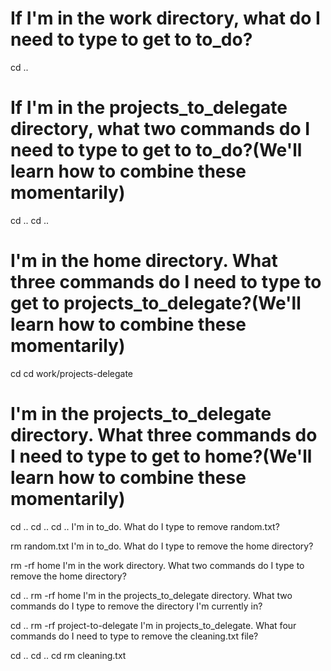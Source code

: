 # If I'm in the work directory, what do I need to type to get to to_do?

cd ..

# If I'm in the projects_to_delegate directory, what two commands do I need to type to get to to_do?(We'll learn how to combine these momentarily)

cd  ..
cd ..
# I'm in the home directory. What three commands do I need to type to get to projects_to_delegate?(We'll learn how to combine these momentarily)

cd  cd  work/projects-delegate
# I'm in the projects_to_delegate directory. What three commands do I need to type to get to home?(We'll learn how to combine these momentarily)

cd ..
cd ..
cd ..
I'm in to_do. What do I type to remove random.txt?

rm random.txt
I'm in to_do. What do I type to remove the home directory?

rm -rf  home
I'm in the work directory. What two commands do I type to remove the home directory?

cd  ..  rm -rf  home
I'm in the projects_to_delegate directory. What two commands do I type to remove the directory I'm currently in?

cd .. rm -rf  project-to-delegate
I'm in projects_to_delegate. What four commands do I need to type to remove the cleaning.txt file?

cd  .. cd ..  cd rm  cleaning.txt
